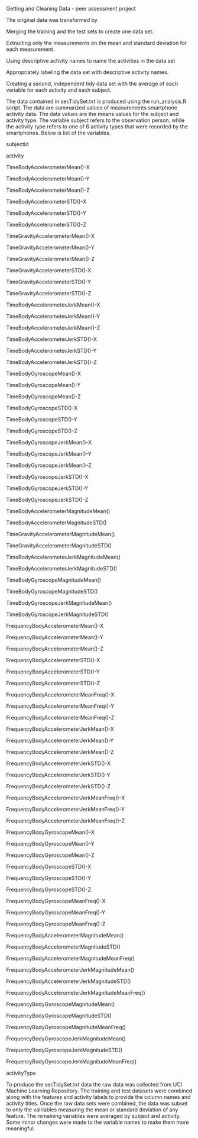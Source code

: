 Getting and Cleaning Data - peer assessment project

The original data was transformed by

Merging the training and the test sets to create one data set.

Extracting only the measurements on the mean and standard deviation for each measurement.

Using descriptive activity names to name the activities in the data set

Appropriately labeling the data set with descriptive activity names.

Creating a second, independent tidy data set with the average of each variable for each activity and each subject.

The data contained in secTidySet.txt is produced using the run_analysis.R script. The data are summarized values of measurements smartphone activity data. The data values are the means values for the subject and activity type. The variable subject refers to the observation person, while the activity type refers to one of 6 activity types that were recorded by the smartphones. Below is list of the variables.

subjectId	

activity

TimeBodyAccelerometerMean()-X

TimeBodyAccelerometerMean()-Y

TimeBodyAccelerometerMean()-Z

TimeBodyAccelerometerSTD()-X

TimeBodyAccelerometerSTD()-Y

TimeBodyAccelerometerSTD()-Z

TimeGravityAccelerometerMean()-X

TimeGravityAccelerometerMean()-Y

TimeGravityAccelerometerMean()-Z

TimeGravityAccelerometerSTD()-X

TimeGravityAccelerometerSTD()-Y

TimeGravityAccelerometerSTD()-Z

TimeBodyAccelerometerJerkMean()-X

TimeBodyAccelerometerJerkMean()-Y

TimeBodyAccelerometerJerkMean()-Z

TimeBodyAccelerometerJerkSTD()-X

TimeBodyAccelerometerJerkSTD()-Y

TimeBodyAccelerometerJerkSTD()-Z

TimeBodyGyroscopeMean()-X

TimeBodyGyroscopeMean()-Y

TimeBodyGyroscopeMean()-Z

TimeBodyGyroscopeSTD()-X

TimeBodyGyroscopeSTD()-Y

TimeBodyGyroscopeSTD()-Z

TimeBodyGyroscopeJerkMean()-X

TimeBodyGyroscopeJerkMean()-Y

TimeBodyGyroscopeJerkMean()-Z

TimeBodyGyroscopeJerkSTD()-X

TimeBodyGyroscopeJerkSTD()-Y

TimeBodyGyroscopeJerkSTD()-Z

TimeBodyAccelerometerMagnitudeMean()

TimeBodyAccelerometerMagnitudeSTD()

TimeGravityAccelerometerMagnitudeMean()

TimeGravityAccelerometerMagnitudeSTD()

TimeBodyAccelerometerJerkMagnitudeMean()

TimeBodyAccelerometerJerkMagnitudeSTD()

TimeBodyGyroscopeMagnitudeMean()

TimeBodyGyroscopeMagnitudeSTD()

TimeBodyGyroscopeJerkMagnitudeMean()

TimeBodyGyroscopeJerkMagnitudeSTD()

FrequencyBodyAccelerometerMean()-X

FrequencyBodyAccelerometerMean()-Y

FrequencyBodyAccelerometerMean()-Z

FrequencyBodyAccelerometerSTD()-X

FrequencyBodyAccelerometerSTD()-Y

FrequencyBodyAccelerometerSTD()-Z

FrequencyBodyAccelerometerMeanFreq()-X

FrequencyBodyAccelerometerMeanFreq()-Y

FrequencyBodyAccelerometerMeanFreq()-Z

FrequencyBodyAccelerometerJerkMean()-X

FrequencyBodyAccelerometerJerkMean()-Y

FrequencyBodyAccelerometerJerkMean()-Z

FrequencyBodyAccelerometerJerkSTD()-X	

FrequencyBodyAccelerometerJerkSTD()-Y

FrequencyBodyAccelerometerJerkSTD()-Z

FrequencyBodyAccelerometerJerkMeanFreq()-X

FrequencyBodyAccelerometerJerkMeanFreq()-Y

FrequencyBodyAccelerometerJerkMeanFreq()-Z

FrequencyBodyGyroscopeMean()-X

FrequencyBodyGyroscopeMean()-Y

FrequencyBodyGyroscopeMean()-Z

FrequencyBodyGyroscopeSTD()-X	

FrequencyBodyGyroscopeSTD()-Y	

FrequencyBodyGyroscopeSTD()-Z	

FrequencyBodyGyroscopeMeanFreq()-X

FrequencyBodyGyroscopeMeanFreq()-Y

FrequencyBodyGyroscopeMeanFreq()-Z

FrequencyBodyAccelerometerMagnitudeMean()

FrequencyBodyAccelerometerMagnitudeSTD()

FrequencyBodyAccelerometerMagnitudeMeanFreq()

FrequencyBodyAccelerometerJerkMagnitudeMean()	

FrequencyBodyAccelerometerJerkMagnitudeSTD()	

FrequencyBodyAccelerometerJerkMagnitudeMeanFreq()

FrequencyBodyGyroscopeMagnitudeMean()	

FrequencyBodyGyroscopeMagnitudeSTD()	

FrequencyBodyGyroscopeMagnitudeMeanFreq()

FrequencyBodyGyroscopeJerkMagnitudeMean()

FrequencyBodyGyroscopeJerkMagnitudeSTD()	

FrequencyBodyGyroscopeJerkMagnitudeMeanFreq()

activityType


To produce the secTidySet.txt data the raw data was collected from UCI Machine Learning Repository. The training and test datasets were combined along with the features and activity labels to provide the column names and activity titles. Once the raw data sets were combined, the data was subset to only the valriables measuring the mean or standard deviation of any feature. The remaining variables were averaged by subject and activity. Some minor changes were made to the variable names to make them more meaningful.
